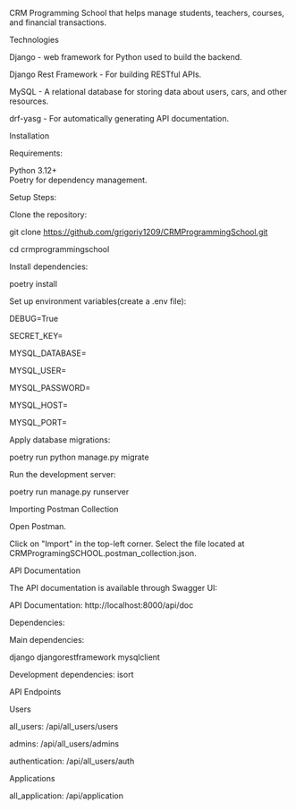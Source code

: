 CRM Programming School that helps manage students, teachers, courses, and financial transactions.

Technologies

Django - web framework for Python used to build the backend.

Django Rest Framework - For building RESTful APIs.

MySQL - A relational database for storing data about users, cars, and other resources.

drf-yasg - For automatically generating API documentation.

Installation

Requirements:

Python 3.12+     
Poetry for dependency management.

Setup Steps:

Clone the repository:

git clone https://github.com/grigoriy1209/CRMProgrammingSchool.git

cd crmprogrammingschool

Install dependencies:

poetry install



Set up environment variables(create a .env file):

DEBUG=True 

SECRET_KEY=

MYSQL_DATABASE=

MYSQL_USER=

MYSQL_PASSWORD=

MYSQL_HOST=

MYSQL_PORT=

Apply database migrations:

poetry run python manage.py migrate

Run the development server:

poetry run manage.py runserver

Importing Postman Collection

Open Postman.

Click on "Import" in the top-left corner.
Select the file located at CRMProgramingSCHOOL.postman_collection.json.

API Documentation

The API documentation is available through Swagger UI:

API Documentation: http://localhost:8000/api/doc

Dependencies:

Main dependencies:

django
djangorestframework
mysqlclient

Development dependencies:
isort

API Endpoints

Users

all_users: /api/all_users/users

admins: /api/all_users/admins

authentication: /api/all_users/auth

Applications

all_application: /api/application

